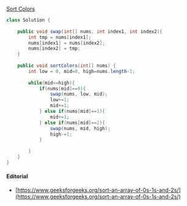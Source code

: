 [Sort Colors](https://leetcode.com/problems/sort-colors/)

```java
class Solution {
    
    public void swap(int[] nums, int index1, int index2){
        int tmp = nums[index1];
        nums[index1] = nums[index2];
        nums[index2] = tmp;
    }
    
    public void sortColors(int[] nums) {
        int low = 0, mid=0, high=nums.length-1;
        
        while(mid<=high){
            if(nums[mid]==0){
                swap(nums, low, mid);
                low+=1;
                mid+=1;
            } else if(nums[mid]==1){
                mid+=1;
            } else if(nums[mid]==2){
                swap(nums, mid, high);
                high-=1;
            }
            
        }
    }
}
```

#### Editorial
* [https://www.geeksforgeeks.org/sort-an-array-of-0s-1s-and-2s/](https://www.geeksforgeeks.org/sort-an-array-of-0s-1s-and-2s/)